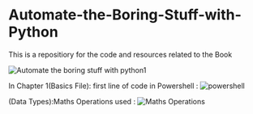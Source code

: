 # Automate-the-Boring-Stuff-with-Python
This is a repositiory for the code and resources related to the Book

![Automate the boring stuff with python1](https://github.com/nitinkrishnan/Automate-the-Boring-Stuff-with-Python/assets/100270525/2d5ed6ee-020c-4989-8f33-b125763cf464)

In Chapter 1(Basics File): first line of code in Powershell : ![powershell](https://github.com/nitinkrishnan/Automate-the-Boring-Stuff-with-Python/assets/100270525/f258a182-6bdf-406f-8920-47029f970913)


(Data Types):Maths Operations used : ![Maths Operations](https://github.com/nitinkrishnan/Automate-the-Boring-Stuff-with-Python/assets/100270525/31089547-3c12-4eb4-a713-cacf0afa1495)
